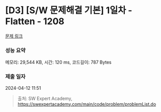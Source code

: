 # [D3] [S/W 문제해결 기본] 1일차 - Flatten - 1208 

[문제 링크](https://swexpertacademy.com/main/code/problem/problemDetail.do?contestProbId=AV139KOaABgCFAYh) 

### 성능 요약

메모리: 29,544 KB, 시간: 120 ms, 코드길이: 787 Bytes

### 제출 일자

2024-04-12 11:51



> 출처: SW Expert Academy, https://swexpertacademy.com/main/code/problem/problemList.do